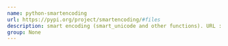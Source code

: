 ```yaml
---
name: python-smartencoding
url: https://pypi.org/project/smartencoding/#files
description: smart encoding (smart_unicode and other functions). URL : https://pypi.org/project/smartencoding/#files Groups : None
group: None
---
```

